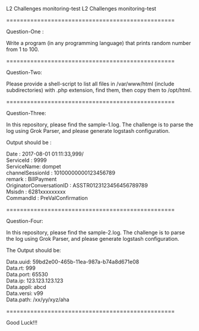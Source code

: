 L2 Challenges monitoring-test
L2 Challenges monitoring-test

=================================================

Question-One :

Write a program (in any programming language) that prints random number from 1 to 100.

=================================================

Question-Two:

Please provide a shell-script to list all files in /var/www/html (include subdirectories) with .php extension, find them, then copy them to /opt/html.

=================================================

Question-Three:

In this repository, please find the sample-1.log. The challenge is to parse the log using Grok Parser, and please generate logstash configuration.

Output should be :

Date : 2017-08-01 01:11:33,999/</br>
ServiceId : 9999</br>
ServiceName: dompet</br>
channelSessionId : 10100000000123456789</br>
remark : BillPayment</br>
OriginatorConversationID : ASSTR0123123456456789789</br>
Msisdn : 6281xxxxxxxxx</br>
CommandId : PreValConfirmation

=================================================

Question-Four:

In this repository, please find the sample-2.log. The challenge is to parse the log using Grok Parser, and please generate logstash configuration.

The Output should be:

Data.uuid: 59bd2e00-465b-11ea-987a-b74a8d671e08</br>
Data.rt: 999</br>
Data.port: 65530</br>
Data.ip: 123.123.123.123</br>
Data.appli: abcd</br>
Data.versi: v99</br>
Data.path: /xx/yy/xyz/aha</br>

=================================================

Good Luck!!!

